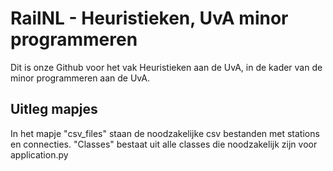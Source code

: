 # RailNL - Heuristieken, UvA minor programmeren

Dit is onze Github voor het vak Heuristieken aan de UvA, in de kader van de minor programmeren aan de UvA. 

## Uitleg mapjes 

In het mapje "csv_files" staan de noodzakelijke csv bestanden met stations en connecties. "Classes" bestaat uit alle classes die noodzakelijk zijn voor application.py 
